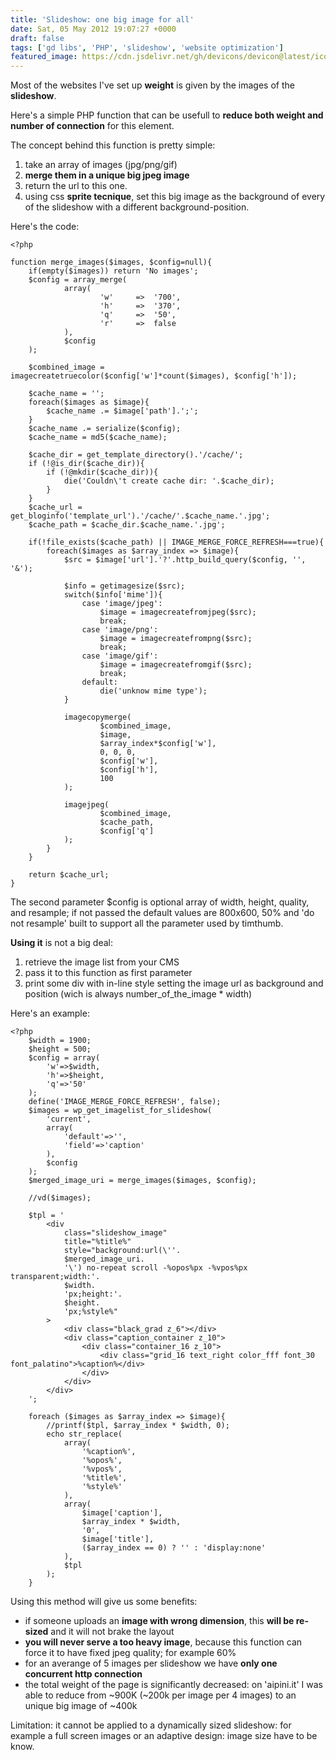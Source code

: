 ```yaml
---
title: 'Slideshow: one big image for all'
date: Sat, 05 May 2012 19:07:27 +0000
draft: false
tags: ['gd libs', 'PHP', 'slideshow', 'website optimization']
featured_image: https://cdn.jsdelivr.net/gh/devicons/devicon@latest/icons/css3/css3-original.svg
---
```


Most of the websites I've set up **weight** is given by the images of the **slideshow**.

Here's a simple PHP function that can be usefull to **reduce both weight and number of connection** for this element.

The concept behind this function is pretty simple:

1. take an array of images (jpg/png/gif)
2. **merge them in a unique big jpeg image**
3. return the url to this one.
4. using css **sprite tecnique**, set this big image as the background of every <div> of the slideshow with a different
   background-position.

Here's the code:

```phtml
<?php

function merge_images($images, $config=null){
	if(empty($images)) return 'No images';
	$config = array_merge(
			array(
					'w'		=>	'700',
					'h'		=>	'370',
					'q'		=>	'50',
					'r'		=>	false
			),
			$config
	);

	$combined_image = imagecreatetruecolor($config['w']*count($images), $config['h']);

	$cache_name = '';
	foreach($images as $image){
		$cache_name .= $image['path'].';';
	}
	$cache_name .= serialize($config);
	$cache_name = md5($cache_name);

	$cache_dir = get_template_directory().'/cache/';
	if (!@is_dir($cache_dir)){
		if (!@mkdir($cache_dir)){
			die('Couldn\'t create cache dir: '.$cache_dir);
		}
	}
	$cache_url = get_bloginfo('template_url').'/cache/'.$cache_name.'.jpg';
	$cache_path = $cache_dir.$cache_name.'.jpg';

	if(!file_exists($cache_path) || IMAGE_MERGE_FORCE_REFRESH===true){
		foreach($images as $array_index => $image){
			$src = $image['url'].'?'.http_build_query($config, '', '&');

			$info = getimagesize($src);
			switch($info['mime']){
				case 'image/jpeg':
					$image = imagecreatefromjpeg($src);
					break;
				case 'image/png':
					$image = imagecreatefrompng($src);
					break;
				case 'image/gif':
					$image = imagecreatefromgif($src);
					break;
				default:
					die('unknow mime type');
			}
				
			imagecopymerge(
					$combined_image,
					$image,
					$array_index*$config['w'],
					0, 0, 0,
					$config['w'],
					$config['h'],
					100
			);

			imagejpeg(
					$combined_image,
					$cache_path,
					$config['q']
			);
		}
	}

	return $cache_url;
}
```

The second parameter $config is optional array of width, height, quality, and resample; if not passed the default values
are 800x600, 50% and 'do not resample' built to support all the parameter used by timthumb.

**Using it** is not a big deal:

1. retrieve the image list from your CMS
2. pass it to this function as first parameter
3. print some div with in-line style setting the image url as background and position (wich is always
   number_of_the_image * width)

Here's an example: 

```phtml
<?php 
	$width = 1900;
	$height = 500;
	$config = array(
		'w'=>$width,
		'h'=>$height,
		'q'=>'50'
	);
	define('IMAGE_MERGE_FORCE_REFRESH', false);
	$images = wp_get_imagelist_for_slideshow(
		'current',
		array(
			'default'=>'',
			'field'=>'caption'
		),
		$config
	);
	$merged_image_uri = merge_images($images, $config);
	
	//vd($images);
	
	$tpl = '
		<div 
			class="slideshow_image"
			title="%title%"
			style="background:url(\''.
			$merged_image_uri.
			'\') no-repeat scroll -%opos%px -%vpos%px transparent;width:'.
			$width.
			'px;height:'.
			$height.
			'px;%style%"
		>
			<div class="black_grad z_6"></div>
			<div class="caption_container z_10">
				<div class="container_16 z_10">
					<div class="grid_16 text_right color_fff font_30 font_palatino">%caption%</div>
				</div>
			</div>
		</div>
	';
	
	foreach ($images as $array_index => $image){
		//printf($tpl, $array_index * $width, 0);
		echo str_replace(
			array(
				'%caption%',
				'%opos%',
				'%vpos%',
				'%title%',
				'%style%'
			),
			array(
				$image['caption'],
				$array_index * $width,
				'0',
				$image['title'],
				($array_index == 0) ? '' : 'display:none'
			),
			$tpl
		);
	}
```

Using this method will give us some benefits:

* if someone uploads an **image with wrong dimension**, this **will be re-sized** and it will not brake the layout
* **you will never serve a too heavy image**, because this function can force it to have fixed jpeg quality; for example
  60%
* for an averange of 5 images per slideshow we have **only one concurrent http connection**
* the total weight of the page is significantly decreased: on 'aipini.it' I was able to reduce from ~900K (~200k per
  image per 4 images) to an unique big image of ~400k

Limitation: it cannot be applied to a dynamically sized slideshow: for example a full screen images or an adaptive
design: image size have to be know.